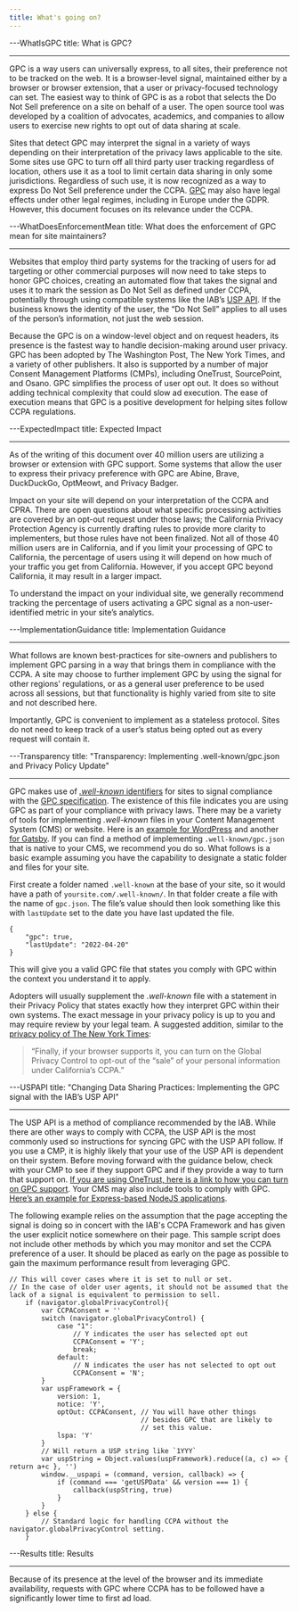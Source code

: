 ```yaml
---
title: What's going on?
---
```


---WhatIsGPC
title: What is GPC?

---

GPC is a way users can universally express, to all sites, their preference not
to be tracked on the web. It is a browser-level signal, maintained either by a
browser or browser extension, that a user or privacy-focused technology can set.
The easiest way to think of GPC is as a robot that selects the Do Not Sell
preference on a site on behalf of a user. The open source tool was developed by
a coalition of advocates, academics, and companies to allow users to exercise
new rights to opt out of data sharing at scale.

Sites that detect GPC may interpret the signal in a variety of ways depending
on their interpretation of the privacy laws applicable to the site. Some sites
use GPC to turn off all third party user tracking regardless of location, others
use it as a tool to limit certain data sharing in only some jurisdictions.
Regardless of such use, it is now recognized as a way to express Do Not Sell
preference under the CCPA. [GPC](https://berjon.com/gpc-under-the-gdpr/) may
also have legal effects under other legal regimes, including in Europe under the
GDPR. However, this document focuses on its relevance under the CCPA.

---WhatDoesEnforcementMean
title: What does the enforcement of GPC mean for site maintainers?

---

Websites that employ third party systems for the tracking of users for ad targeting
or other commercial purposes will now need to take steps to honor GPC choices,
creating an automated flow that takes the signal and uses it to mark the session
as Do Not Sell as defined under CCPA, potentially through using compatible systems
like the IAB’s [USP API](https://github.com/InteractiveAdvertisingBureau/USPrivacy/blob/master/CCPA/USP%20API.md).
If the business knows the identity of the user, the “Do Not Sell” applies to all
uses of the person’s information, not just the web session.

Because the GPC is on a window-level object and on request headers, its presence is
the fastest way to handle decision-making around user privacy. GPC has been adopted
by The Washington Post, The New York Times, and a variety of other publishers. It
also is supported by a number of major Consent Management Platforms (CMPs),
including OneTrust, SourcePoint, and Osano. GPC simplifies the process of user
opt out. It does so without adding technical complexity that could slow ad execution.
The ease of execution means that GPC is a positive development for helping sites
follow CCPA regulations.

---ExpectedImpact
title: Expected Impact

---

As of the writing of this document over 40 million users are utilizing a browser or
extension with GPC support. Some systems that allow the user to express their
privacy preference with GPC are Abine, Brave, DuckDuckGo, OptMeowt, and Privacy Badger.

Impact on your site will depend on your interpretation of the CCPA and CPRA. There
are open questions about what specific processing activities are covered by an opt-out
request under those laws; the California Privacy Protection Agency is currently
drafting rules to provide more clarity to implementers, but those rules have not been
finalized. Not all of those 40 million users are in California, and if you limit your
processing of GPC to California, the percentage of users using it will depend on how
much of your traffic you get from California. However, if you accept GPC beyond
California, it may result in a larger impact.

To understand the impact on your individual site, we generally recommend tracking the
percentage of users activating a GPC signal as a non-user-identified metric in your
site’s analytics.

---ImplementationGuidance
title: Implementation Guidance

---

What follows are known best-practices for site-owners and publishers to implement GPC
parsing in a way that brings them in compliance with the CCPA. A site may choose to
further implement GPC by using the signal for other regions’ regulations, or as a
general user preference to be used across all sessions, but that functionality is
highly varied from site to site and not described here.

Importantly, GPC is convenient to implement as a stateless protocol. Sites do not need
to keep track of a user’s status being opted out as every request will contain it.

---Transparency
title: "Transparency: Implementing .well-known/gpc.json and Privacy Policy Update"

---

GPC makes use of [_.well-known_ identifiers](https://datatracker.ietf.org/doc/html/rfc5785)
for sites to signal compliance with the [GPC specification](https://privacycg.github.io/gpc-spec/).
The existence of this file indicates you are using GPC as part of your compliance with
privacy laws. There may be a variety of tools for implementing _.well-known_ files in
your Content Management System (CMS) or website. Here is an [example for WordPress](https://github.com/pfefferle/wordpress-well-known)
and another [for Gatsby](https://www.npmjs.com/package/gatsby-plugin-well-known). If
you can find a method of implementing `.well-known/gpc.json` that is native to your
CMS, we recommend you do so. What follows is a basic example assuming you have the
capability to designate a static folder and files for your site.

First create a folder named `.well-known` at the base of your site, so it would have
a path of `yoursite.com/.well-known/`. In that folder create a file with the name of
`gpc.json`. The file’s value should then look something like this with `lastUpdate`
set to the date you have last updated the file.

    {
        "gpc": true,
        "lastUpdate": "2022-04-20"
    }

This will give you a valid GPC file that states you comply with GPC within the
context you understand it to apply.

Adopters will usually supplement the _.well-known_ file with a statement in their
Privacy Policy that states exactly how they interpret GPC within their own systems.
The exact message in your privacy policy is up to you and may require review by your
legal team. A suggested addition, similar to the [privacy policy of The New York Times](https://www.nytimes.com/privacy/california-notice):

> “Finally, if your browser supports it, you can turn on the Global Privacy Control to opt-out of the “sale” of your personal information under California’s CCPA.”

---USPAPI
title: "Changing Data Sharing Practices: Implementing the GPC signal with the IAB’s USP API"

---

The USP API is a method of compliance recommended by the IAB. While there are other
ways to comply with CCPA, the USP API is the most commonly used so instructions for
syncing GPC with the USP API follow. If you use a CMP, it is highly likely that
your use of the USP API is dependent on their system. Before moving forward with
the guidance below, check with your CMP to see if they support GPC and if they
provide a way to turn that support on. [If you are using OneTrust, here is a link to how you can turn on GPC support](https://my.onetrust.com/s/article/UUID-7c78b8b2-8399-d284-b9e9-fe4ec44e8aed?language=en_US).
Your CMS may also include tools to comply with GPC. [Here’s an example for Express-based NodeJS applications](https://www.npmjs.com/package/express-gpc).

The following example relies on the assumption that the page accepting the signal
is doing so in concert with the IAB's CCPA Framework and has given the user
explicit notice somewhere on their page. This sample script does not include
other methods by which you may monitor and set the CCPA preference of a user. It
should be placed as early on the page as possible to gain the maximum performance
result from leveraging GPC.

    // This will cover cases where it is set to null or set.
    // In the case of older user agents, it should not be assumed that the lack of a signal is equivalent to permission to sell.
        if (navigator.globalPrivacyControl){
            var CCPAConsent = ''
            switch (navigator.globalPrivacyControl) {
                case "1":
                    // Y indicates the user has selected opt out
                    CCPAConsent = 'Y';
                    break;
                default:
                    // N indicates the user has not selected to opt out
                    CCPAConsent = 'N';
            }
            var uspFramework = {
                version: 1,
                notice: 'Y',
                optOut: CCPAConsent, // You will have other things
                                     // besides GPC that are likely to
                                     // set this value.
                lspa: 'Y'
            }
            // Will return a USP string like `1YYY`
            var uspString = Object.values(uspFramework).reduce((a, c) => { return a+c }, '')
            window.__uspapi = (command, version, callback) => {
                if (command === 'getUSPData' && version === 1) {
                    callback(uspString, true)
                }
            }
        } else {
            // Standard logic for handling CCPA without the navigator.globalPrivacyControl setting.
        }

---Results
title: Results

---

Because of its presence at the level of the browser and its immediate availability,
requests with GPC where CCPA has to be followed have a significantly lower time to
first ad load.

